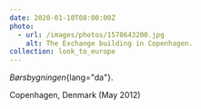 ```yaml
---
date: 2020-01-10T08:00:00Z
photo:
  - url: /images/photos/1578643200.jpg
    alt: The Exchange building in Copenhagen.
collection: look_to_europe
---
```

*Børsbygningen*{lang="da"}.

Copenhagen, Denmark (May 2012)
